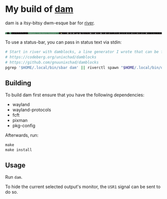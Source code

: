 # My build of [dam](https://codeberg.org/sewn/dam)

dam is a itsy-bitsy dwm-esque bar for [river].

![](./dam-damblocks.png)

To use a status-bar, you can pass in status text via stdin:
```sh
# Start in river with damblocks, a line generator I wrote that can be found on
# https://codeberg.org/unixchad/damblocks
# https://github.com/gnuunixchad/damblocks
pgrep '$HOME/.local/bin/sbar dam' || riverctl spawn "$HOME/.local/bin/damblocks | dam"
```

## Building

To build dam first ensure that you have the following dependencies:

* wayland
* wayland-protocols
* fcft
* pixman
* pkg-config

Afterwards, run:
```
make
make install
```

## Usage

Run `dam`.

To hide the current selected output's monitor, the `USR1` signal can be
sent to do so.

[river]: https://codeberg.org/river
